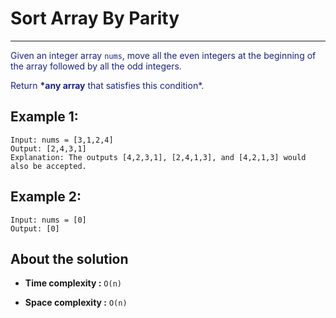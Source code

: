 # Sort Array By Parity

---

<font color="#1a237e"> Given an integer array `nums`, move all the even integers at the beginning of the array followed by all the odd integers.

Return **\*any array** that satisfies this condition\*.
</font>

## Example 1:

```
Input: nums = [3,1,2,4]
Output: [2,4,3,1]
Explanation: The outputs [4,2,3,1], [2,4,1,3], and [4,2,1,3] would also be accepted.
```

## Example 2:

```
Input: nums = [0]
Output: [0]

```

## About the solution

- **Time complexity :** `O(n)`

- **Space complexity :** `O(n)`

